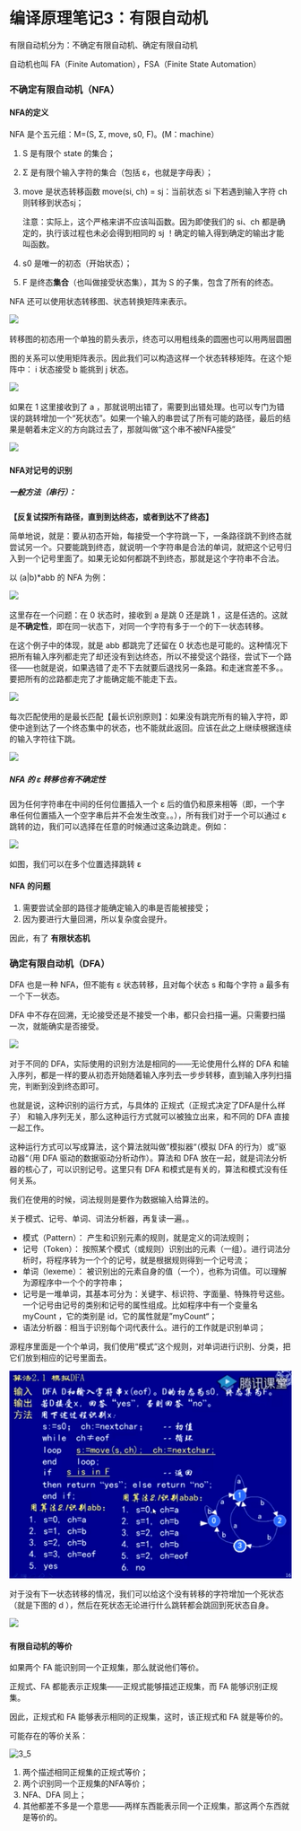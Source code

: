 # 编译原理笔记3：有限自动机

有限自动机分为：不确定有限自动机、确定有限自动机

自动机也叫 FA（Finite Automation），FSA（Finite State Automation）

### 不确定有限自动机（NFA）

#### NFA的定义

NFA 是个五元组：M=(S, Σ, move, s0, F)。(M：machine）

1. S 是有限个 state 的集合；

2. Σ 是有限个输入字符的集合（包括 ε，也就是字母表）；

3. move 是状态转移函数 move(si, ch) = sj：当前状态 si 下若遇到输入字符 ch 则转移到状态sj；

   注意：实际上，这个严格来讲不应该叫函数。因为即使我们的 si、ch 都是确定的，执行该过程也未必会得到相同的 sj ！确定的输入得到确定的输出才能叫函数。

4. s0 是唯一的初态（开始状态）；

5. F 是终态**集合**（也叫做接受状态集），其为 S 的子集，包含了所有的终态。

NFA 还可以使用状态转移图、状态转换矩阵来表示。

![](C:/Users/marsc/Desktop/myThings/编译原理学习笔记/img/2_12.png)

转移图的初态用一个单独的箭头表示，终态可以用粗线条的圆圈也可以用两层圆圈

图的关系可以使用矩阵表示。因此我们可以构造这样一个状态转移矩阵。在这个矩阵中： i 状态接受 b 能挑到 j 状态。

![](C:/Users/marsc/Desktop/myThings/编译原理学习笔记/img/2_13.png)

如果在 1 这里接收到了 a ，那就说明出错了，需要到出错处理。也可以专门为错误的跳转增加一个“死状态”。如果一个输入的串尝试了所有可能的路径，最后的结果是朝着未定义的方向跳过去了，那就叫做“这个串不被NFA接受”

![](C:/Users/marsc/Desktop/myThings/编译原理学习笔记/img/2_14.png)



#### NFA对记号的识别

##### 一般方法（串行）：

**【反复试探所有路径，直到到达终态，或者到达不了终态】**

简单地说，就是：要从初态开始，每接受一个字符跳一下，一条路径跳不到终态就尝试另一个。只要能跳到终态，就说明一个字符串是合法的单词，就把这个记号归入到一个记号里面了。如果无论如何都跳不到终态，那就是这个字符串不合法。

以 (a|b)*abb 的 NFA 为例：



![](C:/Users/marsc/Desktop/myThings/编译原理学习笔记/img/2_15.png)

这里存在一个问题：在 0 状态时，接收到 a 是跳 0 还是跳 1 ，这是任选的。这就是**不确定性**，即在同一状态下，对同一个字符有多于一个的下一状态转移。

在这个例子中的体现，就是 abb 都跳完了还留在 0 状态也是可能的。这种情况下把所有输入序列都走完了却还没有到达终态，所以不接受这个路径，尝试下一个路径——也就是说，如果选错了走不下去就要后退找另一条路。和走迷宫差不多。。要把所有的岔路都走完了才能确定能不能走下去。

![](C:/Users/marsc/Desktop/myThings/编译原理学习笔记/img/2_16.png)

每次匹配使用的是最长匹配【最长识别原则】：如果没有跳完所有的输入字符，即使中途到达了一个终态集中的状态，也不能就此返回。应该在此之上继续根据连续的输入字符往下跳。

![](C:/Users/marsc/Desktop/myThings/编译原理学习笔记/img/2_17.png)

##### NFA 的 ε 转移也有不确定性

因为任何字符串在中间的任何位置插入一个 ε 后的值仍和原来相等（即，一个字串任何位置插入一个空字串后并不会发生改变。。），所有我们对于一个可以通过 ε 跳转的边，我们可以选择在任意的时候通过这条边跳走。例如：

![](C:/Users/marsc/Desktop/myThings/编译原理学习笔记/img/3_1.png)

如图，我们可以在多个位置选择跳转 ε

#### NFA 的问题

1. 需要尝试全部的路径才能确定输入的串是否能被接受；
2. 因为要进行大量回溯，所以复杂度会提升。

因此，有了 **有限状态机**

### 确定有限自动机（DFA）

DFA 也是一种 NFA，但不能有 ε 状态转移，且对每个状态 s 和每个字符 a 最多有一个下一状态。

DFA 中不存在回溯，无论接受还是不接受一个串，都只会扫描一遍。只需要扫描一次，就能确实是否接受。

![](C:/Users/marsc/Desktop/myThings/编译原理学习笔记/img/3_2.png)

对于不同的 DFA，实际使用的识别方法是相同的——无论使用什么样的 DFA 和输入序列，都是一样的要从初态开始随着输入序列去一步步转移，直到输入序列扫描完，判断到没到终态即可。

也就是说，这种识别的运行方式，与具体的 正规式（正规式决定了DFA是什么样子） 和输入序列无关，那么这种运行方式就可以被独立出来，和不同的 DFA 直接一起工作。

这种运行方式可以写成算法，这个算法就叫做”模拟器“（模拟 DFA 的行为）或”驱动器“（用 DFA 驱动的数据驱动分析动作）。算法和 DFA 放在一起，就是词法分析器的核心了，可以识别记号。这里只有 DFA 和模式是有关的，算法和模式没有任何关系。

我们在使用的时候，词法规则是要作为数据输入给算法的。

关于模式、记号、单词、词法分析器，再复读一遍。。

- 模式（Pattern）： 产生和识别元素的规则，就是定义的词法规则；
- 记号（Token）： 按照某个模式（或规则）识别出的元素（一组）。进行词法分析时，将程序转为一个个的记号，就是根据规则得到一个记号流；
- 单词（lexeme）： 被识别出的元素自身的值（一个），也称为词值。可以理解为源程序中一个个的字符串；
- 记号是一堆单词，其基本可分为：关键字、标识符、字面量、特殊符号这些。一个记号由记号的类别和记号的属性组成。比如程序中有一个变量名 myCount ，它的类别是 id，它的属性就是”myCount“；
- 语法分析器：相当于识别每个词代表什么。进行的工作就是识别单词；

源程序里面是一个个单词，我们使用“模式”这个规则，对单词进行识别、分类，把它们放到相应的记号里面去。

![](./img/3_3.png)



对于没有下一状态转移的情况，我们可以给这个没有转移的字符增加一个死状态（就是下图的 d ），然后在死状态无论进行什么跳转都会跳回到死状态自身。

![](C:/Users/marsc/Desktop/myThings/编译原理学习笔记/img/3_4.png)

#### 有限自动机的等价

如果两个 FA 能识别同一个正规集，那么就说他们等价。

正规式、FA 都能表示正规集——正规式能够描述正规集，而 FA 能够识别正规集。

因此，正规式和 FA 能够表示相同的正规集，这时，该正规式和 FA 就是等价的。

可能存在的等价关系：

![3_5](C:\Users\marsc\Desktop\myThings\编译原理学习笔记\img\3_5.png)

1. 两个描述相同正规集的正规式等价；
2. 两个识别同一个正规集的NFA等价；
3. NFA、DFA 同上；
4. 其他都差不多是一个意思——两样东西能表示同一个正规集，那这两个东西就是等价的。 